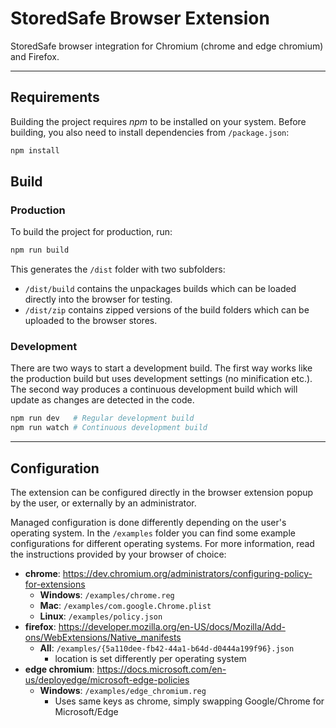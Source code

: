 # StoredSafe Browser Extension

StoredSafe browser integration for Chromium (chrome and edge chromium) and Firefox.

---

## Requirements

Building the project requires *npm* to be installed on your system.
Before building, you also need to install dependencies from `/package.json`:
```bash
npm install
```

## Build

### Production
To build the project for production, run:
```bash
npm run build
```
This generates the `/dist` folder with two subfolders:
- `/dist/build` contains the unpackages builds which can be loaded directly into the browser for testing.
- `/dist/zip` contains zipped versions of the build folders which can be uploaded to the browser stores.

### Development
There are two ways to start a development build.
The first way works like the production build but uses development settings (no minification etc.).
The second way produces a continuous development build which will update as changes are detected in the code.
```bash
npm run dev   # Regular development build
npm run watch # Continuous development build
```

---

## Configuration
The extension can be configured directly in the browser extension popup by the user, or externally by an administrator.

Managed configuration is done differently depending on the user's operating system. In the `/examples` folder you can find some example configurations for different operating systems. For more information, read the instructions provided by your browser of choice:
- **chrome**: https://dev.chromium.org/administrators/configuring-policy-for-extensions
  - **Windows**: `/examples/chrome.reg`
  - **Mac**: `/examples/com.google.Chrome.plist`
  - **Linux**: `/examples/policy.json`
- **firefox**: https://developer.mozilla.org/en-US/docs/Mozilla/Add-ons/WebExtensions/Native_manifests
  - **All**: `/examples/{5a110dee-fb42-44a1-b64d-d0444a199f96}.json` 
    - location is set differently per operating system
- **edge chromium**: https://docs.microsoft.com/en-us/deployedge/microsoft-edge-policies
  - **Windows**: `/examples/edge_chromium.reg`
    - Uses same keys as chrome, simply swapping Google/Chrome for Microsoft/Edge